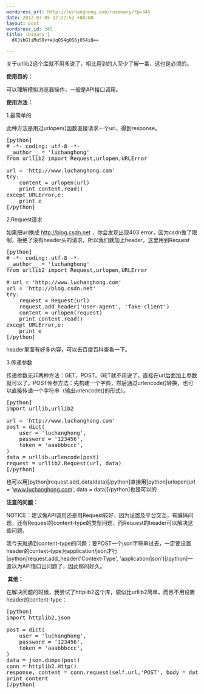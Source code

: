 ```yaml
--- 
wordpress_url: http://luchanghong.com/rosemary/?p=345
date: 2012-07-05 17:22:52 +08:00
layout: post
wordpress_id: 345
title: !binary |
  dXJsbGliMuS9v+eUqOS4gOS6jOS4iQ==

---
```

关于urllib2这个库就不用多说了，相比用到的人至少了解一番，这也是必须的。

<strong>使用目的：</strong>

可以理解模拟浏览器操作，一般是API接口调用。

<strong>使用方法：</strong>

1.最简单的

此种方法是用过urlopen()函数直接请求一个url，得到response。
<pre>[python]
# -*- coding: utf-8 -*-
__author__ = 'luchanghong'
from urllib2 import Request,urlopen,URLError

url = 'http://www.luchanghong.com'
try:
    content = urlopen(url)
    print content.read()
except URLError,e:
    print e
[/python]</pre>
2.Request请求

如果把url换成 http://blog.csdn.net ，你会发现出现403 error，因为csdn做了限制，拒绝了没有header头的请求，所以我们就加上header，这里用到Request
<pre>[python]
# -*- coding: utf-8 -*-
__author__ = 'luchanghong'
from urllib2 import Request,urlopen,URLError

# url = 'http://www.luchanghong.com'
url = 'http://blog.csdn.net'
try:
    request = Request(url)
    request.add_header('User-Agent', 'fake-client')
    content = urlopen(request)
    print content.read()
except URLError,e:
    print e
[/python]</pre>
header里面有好多内容，可以去百度百科查看一下。

3.传递参数

传递参数无非两种方法：GET、POST。GET就不用说了，直接在url后面加上参数就可以了。POST传参方法：先构建一个字典，然后通过urlencode()转换，也可以直接传递一个字符串（输出urlencode()的形式）。
<pre>[python]
import urllib,urllib2

url = 'http://www.luchanghong.com'
post = dict(
    user = 'luchanghong',
    password = '123456',
    token = 'aaabbbccc',
)
data = urllib.urlencode(post)
request = urllib2.Request(url, data)
[/python]</pre>
也可以用[python]request.add_data(data)[/python]直接用[python]urlopen(url = 'www.luchanghong.com', data = data)[/python]也是可以的

<strong>注意的问题：</strong>

NOTICE：建议做API调用还是用Request较好，因为设置及平台交互，有编码问题，还有Request的content-type的类型问题，而Request的header可以解决这些问题。

我今天就遇到content-type的问题：要POST一个json字符串过去，一定要设置header的context-type为application/json才行[python]request.add_header('Context-Type', 'application/json')[/python]一直以为API借口出问题了，因此郁闷好久。

<strong> 其他：</strong>

在解决问题的时候，我尝试了httplib2这个库，貌似比urllib2简单，而且不用设置header的content-type：
<pre>[python]
import httplib2,json

post = dict(
    user = 'luchanghong',
    password = '123456',
    token = 'aaabbbccc',
)
data = json.dumps(post)
conn = httplib2.Http()
response, content = conn.request(self.url,'POST', body = data)
print content
[/python]</pre>

